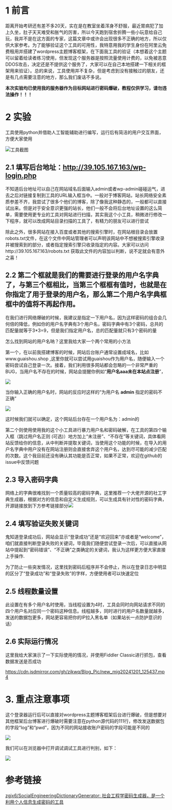 # 1 前言

距离开始考研还有差不多20天，实在是在教室坐着浑身不舒服，最近胃病犯了加上久坐，肚子天天难受和胀气的厉害，所以今天跑到宿舍折腾一些小玩意给自己玩，我并不是在这方面的专家，这篇文章中或许会出现很多不正确的地方，所以仅供大家参考。为了能够验证这个工具的可用性，我特意用我的学生身份在阿里云免费租用并搭建了wordpress主题博客框架，在下面我工具的验证（本想着这个主题可以留着给读者练习使用，但发现这个服务器是按照流量使用计费的，以免被恶意DDOS攻击，决定还是不提供这个服务了，大家可以在自己本地搭建一下相关的框架用来验证）。总的来说，工具使用并不复杂，但是考虑到没有接触过的朋友，还是有几点需要注意的地方，那么我们废话不多说。

**本次实验均已使用我的服务器作为目标网站进行密码爆破，教程仅供学习，请勿违法操作！！！**

# 2 实验

工具使用python并借助人工智能辅助进行编写，运行后有简洁的用户交互界面，方便大家使用

![工具截图](https://cdn.jsdmirror.com/gh/zikwq/Blog_Pic/new_mig%E5%B1%8F%E5%B9%95%E6%88%AA%E5%9B%BE%202024-11-30%20212502.png)

## 2.1 **填写后台地址：http://39.105.167.163/wp-login.php**

不知道后台地址可以自己在网站域名后面输入admin或者wp-admin碰碰运气，进去之后对链接复制到工具的URL输入框当中。一般对于博客网站，站长网络安全素质参差不齐，我尝试了很多个他们的博客，除了像我这种静态的，一般都可以直接试出来。但是对于安全意识更强的站长，他们一般不会将后台地址设置的这么简单，需要使用更专业的工具对网站进行扫描，其实我这个小工具，稍微进行修改一下程序，就可以改成网站目录扫描的工具了，有精力的朋友可以进行尝试

除此之外，很多网站在接入百度或者其他的搜索引擎时，在网站根目录会放置robots.txt文件，在这个文件中网站管理者可以声明该网站中不想被搜索引擎收录并被搜索到的部分，或者指定搜索引擎只收录指定的内容。大家可以访问http://39.105.167.163/robots.txt 获取此文件的内容加以判断，说不定就会有意外之喜！

## 2.2 **第二个框就是我们的需要进行登录的用户名字典了，与第三个框相比，当第三个框框有值时，也就是在你指定了用于登录的用户名，那么第二个用户名字典框框中的值将不再起作用。**

在我们进行网络爆破的时候，我建议是指定一下用户名，因为这样密码的组合会几何倍的降低，例如你的用户名字典有3个用户名，密码字典中有3个密码，总共的匹配量就等于3*3=9，但是我们指定用户名，总的匹配量就只有3个密码的量

怎么找到网站的用户名呐？这里我给大家一个两个常用的小方法

第一个，在以前我搭建博客的时候，网站后台账户通常设置成域名，比如www.guaishou.shop ,这里你就可以尝试用guaishou作为用户名，随便输入一个密码尝试自己登录一次。接着，我们利用很多网站都会忽略的一个非常严重的BUG，当用户名不存在的时候，网站会提醒你例如“**用户名aaa未在本站点注册**”，

![](https://cdn.jsdmirror.com/gh/zikwq/Blog_Pic/new_mig%E5%B1%8F%E5%B9%95%E6%88%AA%E5%9B%BE%202024-11-30%20215825.png)

当你输入正确的用户名时，网站的反应时这样的“为用户名 **admin** 指定的密码不正确”

![](https://cdn.jsdmirror.com/gh/zikwq/Blog_Pic/new_mig20241130220021.png)

这时候我们就可以确定，这个网站后台存在一个用户名为：admin的

第二个则使用使用我的这个小工具进行暴力用户名和密码破解，在工具的第四个输入框（跳过用户名正则 (可选)）地方加上“未注册”、“不存在”等关键词，具体看网站反馈给你的信息，从中判断并提取关键词，当使用这个功能的时候，在导入的用户名字典中用户没有在网站注册则会直接舍弃这个用户名，达到尽可能的减少匹配的次数。这个我目前还没有确认其功能是否正常，如果不正常，欢迎在github的issue中反馈问题

## 2.3 导入密码字典

网络上的字典很难找到一个质量较高的密码字典，这里推荐一个大佬开源的社工字典生成器，根据对方的信息和自定义生成规则，可以生成具有针对性的密码字典，开源链接放到下方参考链接部分![](https://cdn.jsdmirror.com/gh/zikwq/Blog_Pic/new_mig20241201122937.png)

## 2.4 填写验证失败关键词

鬼知道登录成功后，网站会显示“登录成功”还是“欢迎回来”亦或者是“welcome”，咱们就直接判断登录失败的关键词，毕竟我们随便尝试登录一次后，可以直接从网站中提起到“密码错误”、“不正确”之类确定的关键词，我认为这样更方便大家直接上手操作.

为了防止一些突发情况，这里找到密码后程序并不会停止，所以在登录日志中明显的区分了“登录成功”和“登录失败”的字样，方便使用者可以快速定位

## 2.5 线程数量设置

此设置在有多个用户名时使用，当线程设置为4时，工具会同时向网站请求不同的四个用户名对应同一个密码这种信息。线程越多，同时进行的用户名数量就越多，发送的数据包更多，网站更容易把你的IP拉入黑名单（如果站长一点防护意识的话）

## 2.6 实际运行情况

这里我给大家演示了一下实际使用的情况，并使用Fiddler Classic进行抓包，查看数据发送是否成功

https://cdn.jsdmirror.com/gh/zikwq/Blog_Pic/new_mig20241201_125437.mp4

# 3. 重点注意事项

这个登录器运行后可以直接对wordpress主题博客框架后台进行爆破，但是想要对其他框架后台博客进行爆破时需要注意在python源代码的111行，修改发送数据包的字段“log”和“pwd”，因为不同的网站接收账户密码的字段可能是不同的

![](https://cdn.jsdmirror.com/gh/zikwq/Blog_Pic/new_mig20241201124022.png)

我们可以在浏览器中打开调试调试工具进行判别，如下：

![](https://cdn.jsdmirror.com/gh/zikwq/Blog_Pic/new_mig20241201124406.png)



# 参考链接

[zgjx6/SocialEngineeringDictionaryGenerator: 社会工程学密码生成器，是一个利用个人信息生成密码的工具](https://github.com/zgjx6/SocialEngineeringDictionaryGenerator)
